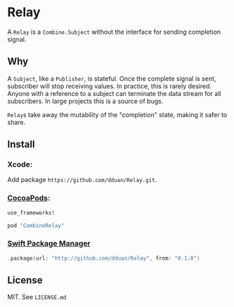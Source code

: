 # Relay

A `Relay` is a `Combine.Subject` without the interface for sending completion
signal.

## Why

A `Subject`, like a `Publisher`, is stateful. Once the complete signal is sent,
subscriber will stop receiving values. In practice, this is rarely desired.
Anyone with a reference to a subject can terminate the data stream for all
subscribers. In large projects this is a source of bugs.

`Relay`s take away the mutability of the "completion" state, making it safer to
share.

## Install

### Xcode:

Add package `https://github.com/dduan/Relay.git`.

### [CocoaPods](http://cocoapods.org/):

```ruby
use_frameworks!

pod "CombineRelay"
```

### [Swift Package Manager](https://swift.org/package-manager)

```swift
.package(url: "http://github.com/dduan/Relay", from: "0.1.0")
```

## License

MIT. See `LICENSE.md`
